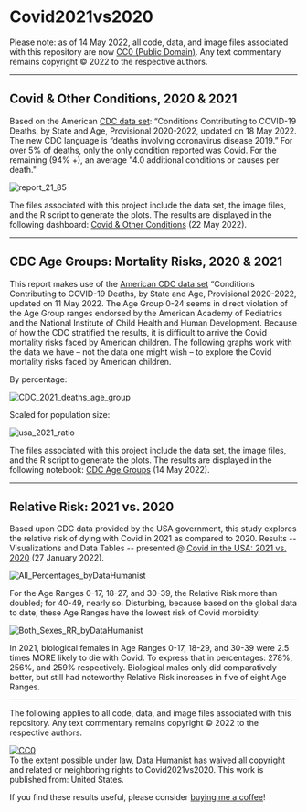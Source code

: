 # Covid2021vs2020

Please note: as of 14 May 2022,  all code, data, and image files associated with this repository are now [CC0 (Public Domain)](https://creativecommons.org/share-your-work/public-domain/cc0/). Any text commentary remains copyright &copy; 2022 to the respective authors.

<hr />

## Covid & Other Conditions, 2020 & 2021

Based on the American [CDC data set](https://www.cdc.gov/nchs/nvss/vsrr/covid_weekly/index.htm#Comorbidities): “Conditions Contributing to COVID-19 Deaths, by State and Age, Provisional 2020-2022, updated on 18 May 2022. The new CDC language is “deaths involving coronavirus disease 2019.” For over 5% of deaths, only the only condition reported was Covid. For the remaining (94% +), an average "4.0 additional conditions or causes per death."

![report_21_85](https://user-images.githubusercontent.com/12042357/169704222-3909c506-528f-42a9-b29a-2d380c81de3e.png)

 The files associated with this project include the data set, the image files, and the R script to generate the plots.  The results are displayed in the following dashboard: [Covid & Other Conditions](https://rpubs.com/Thom_JH/Covid_Comorbidities) (22 May 2022). 


<hr />

## CDC Age Groups: Mortality Risks, 2020 & 2021

This report makes use of the [American CDC data set](https://www.cdc.gov/nchs/nvss/vsrr/covid_weekly/index.htm#Comorbidities) “Conditions Contributing to COVID-19 Deaths, by State and Age, Provisional 2020-2022, updated on 11 May 2022. The Age Group 0-24 seems in direct violation of the Age Group ranges endorsed by the American Academy of Pediatrics and the National Institute of Child Health and Human Development. Because of how the CDC stratified the results, it is difficult to arrive the Covid mortality risks faced by American children. The following graphs work with the data we have – not the data one might wish – to explore the Covid mortality risks faced by American children.

By percentage:

![CDC_2021_deaths_age_group](https://user-images.githubusercontent.com/12042357/169704592-1cc2dffb-ca87-46c7-99c2-4324ceffa9e2.png)

Scaled for population size:


![usa_2021_ratio](https://user-images.githubusercontent.com/12042357/169704637-5af7e4ee-a571-4f5e-83cc-d6e4a3e4196e.png)

The files associated with this project include the data set, the image files, and the R script to generate the plots. The results are displayed in the following notebook: [CDC Age Groups](https://rpubs.com/Thom_JH/CDC_Age_Groups)  (14 May 2022). 

<hr />

## Relative Risk: 2021 vs. 2020
Based upon CDC data provided by the USA government, this study explores the relative risk of dying with Covid in 2021 as compared to 2020.  Results -- Visualizations and Data Tables -- presented @ <a href ="https://rpubs.com/Thom_JH/Covid_Relative_Risk">Covid in the USA: 2021 vs. 2020</a> (27 January 2022).


![All_Percentages_byDataHumanist](https://user-images.githubusercontent.com/12042357/151283159-7bf64940-09a7-45e3-b11a-258193fd941a.png)



For the Age Ranges 0-17, 18-27, and 30-39, the Relative Risk more than doubled; for 40-49, nearly so. Disturbing, because based on the global data to date, these Age Ranges have the lowest risk of Covid morbidity.  


![Both_Sexes_RR_byDataHumanist](https://user-images.githubusercontent.com/12042357/151283822-b8d2f758-cf9b-4b91-8370-02713fa032ad.png)


In 2021, biological females in Age Ranges 0-17, 18-29, and 30-39 were 2.5 times MORE likely to die with Covid. To express that in percentages: 278%, 256%, and 259% respectively. Biological males only did comparatively better, but still had noteworthy Relative Risk increases in five of eight Age Ranges.

<hr />
The following applies to all code, data, and image files associated with this repository.  Any text commentary remains copyright &copy; 2022 to the respective authors.


<p xmlns:dct="http://purl.org/dc/terms/" xmlns:vcard="http://www.w3.org/2001/vcard-rdf/3.0#">
  <a rel="license"
     href="http://creativecommons.org/publicdomain/zero/1.0/">
    <img src="https://licensebuttons.net/p/zero/1.0/88x31.png" style="border-style: none;" alt="CC0" />
  </a>
  <br />
  To the extent possible under law,
  <a rel="dct:publisher"
     href="https://github.com/Thom-J-H/map_Gap_2_Tidy">
    <span property="dct:title">Data Humanist</span></a>
  has waived all copyright and related or neighboring rights to
  <span property="dct:title">Covid2021vs2020</span>.
This work is published from:
<span property="vcard:Country" datatype="dct:ISO3166"
      content="US" about="https://github.com/Thom-J-H/map_Gap_2_Tidy">
  United States</span>.
</p>

If you find these results useful, please consider <a href = "http://buymeacoffee.com/datahumanist">buying me a coffee</a>!




